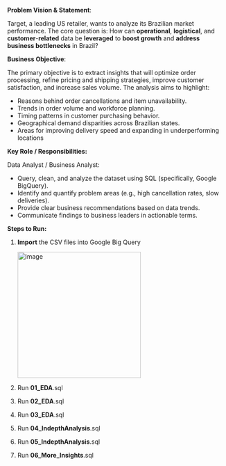 **Problem Vision & Statement**: 

Target, a leading US retailer, wants to analyze its Brazilian market performance. The core question is: How can **operational**, **logistical**, and **customer**\-**related** data be **leveraged** to **boost growth** and **address business bottlenecks** in Brazil?

**Business Objective**:  

The primary objective is to extract insights that will optimize order processing, refine pricing and shipping strategies, improve customer satisfaction, and increase sales volume. The analysis aims to highlight:

* Reasons behind order cancellations and item unavailability.  
* Trends in order volume and workforce planning.  
* Timing patterns in customer purchasing behavior.  
* Geographical demand disparities across Brazilian states.  
* Areas for improving delivery speed and expanding in underperforming locations

**Key Role / Responsibilities:**

Data Analyst / Business Analyst:

* Query, clean, and analyze the dataset using SQL (specifically, Google BigQuery).  
* Identify and quantify problem areas (e.g., high cancellation rates, slow deliveries).  
* Provide clear business recommendations based on data trends.  
* Communicate findings to business leaders in actionable terms.

**Steps to Run:**

1. **Import** the CSV files into Google Big Query  

     <img width="284" height="290" alt="image" src="https://github.com/user-attachments/assets/d9450efd-eb95-42cf-8795-af66ac777f89" />

2. Run **01\_EDA**.sql  
3. Run **02\_EDA**.sql  
4. Run **03\_EDA**.sql  
5. Run **04\_IndepthAnalysis**.sql  
6. Run **05\_IndepthAnalysis**.sql  
7. Run **06\_More\_Insights**.sql
